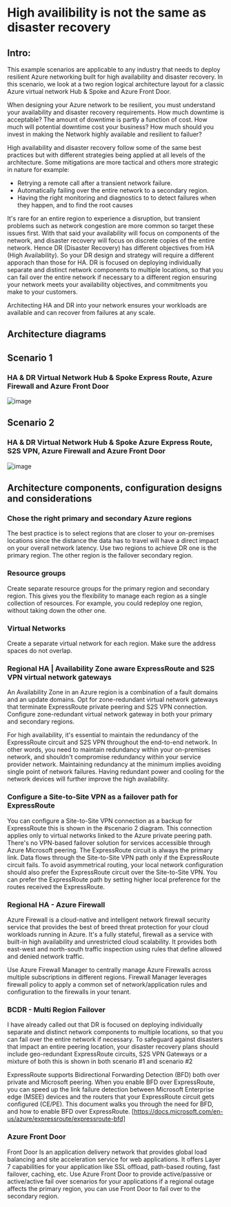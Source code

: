 # High availibility is not the same as disaster recovery

## Intro:

This example scenarios are applicable to any industry that needs to deploy resilient Azure networking built for high availability and disaster recovery. In this scenario, we look at a two region logical architecture layout for a classic Azure virtual network Hub & Spoke and Azure Front Door.

When designing your Azure network to be resilient, you must understand your availability and disaster recovery requirements. How much downtime is acceptable? The amount of downtime is partly a function of cost. How much will potential downtime cost your business? How much should you invest in making the Network highly available and resilient to failuer?

High availability and disaster recovery follow some of the same best practices but with different strategies being applied at all levels of the architecture. Some mitigations are more tactical and others more strategic in nature for example:

- Retrying a remote call after a transient network failure.
- Automatically failing over the entire network to a secondary region.
- Having the right monitoring and diagnostics to to detect failures when they happen, and to find the root causes

It's rare for an entire region to experience a disruption, but transient problems such as network congestion are more common so target these issues first. With that said your availability will focus on components of the network, and disaster recovery will focus on discrete copies of the entire network. Hence DR (Disaster Recovery) has different objectives from HA (High Availability). So your DR design and strategy will require a different apporach than those for HA. DR is focused on deploying individually separate and distinct network components to multiple locations, so that you can fail over the entire network if necessary to a different region ensuring your network meets your availability objectives, and commitments you make to your customers. 

Architecting HA and DR into your network ensures your workloads are available and can recover from failures at any scale. 

## Architecture diagrams

## Scenario 1
### HA & DR Virtual Network Hub & Spoke Express Route, Azure Firewall and Azure Front Door

![image](https://user-images.githubusercontent.com/81341827/183797963-a862c0ee-4533-49d7-aad5-fdb08fbe3461.png)

## Scenario 2
### HA & DR Virtual Network Hub & Spoke Azure Express Route, S2S VPN, Azure Firewall and Azure Front Door

![image](https://user-images.githubusercontent.com/81341827/183798668-7cd4d1f6-8eb1-4f57-a778-8e688f669f30.png)


## Architecture components, configuration designs and considerations

### Chose the right primary and secondary Azure regions

The best practice is to select regions that are closer to your on-premises locations since the distance the data has to travel will have a direct impact on your overall network latency. Use two regions to achieve DR one is the primary region. The other region is the failover secondary region.  

### Resource groups

Create separate resource groups for the primary region and secondary region. This gives you the flexibility to manage each region as a single collection of resources. For example, you could redeploy one region, without taking down the other one.

### Virtual Networks

Create a separate virtual network for each region. Make sure the address spaces do not overlap.

### Regional HA | Availability Zone aware ExpressRoute and S2S VPN virtual network gateways

An Availability Zone in an Azure region is a combination of a fault domains and an update domains. Opt for zone-redundant virtual network gateways that terminate ExpressRoute private peering and S2S VPN connection. Configure zone-redundant virtual network gateway in both your primary and secondary regions.

For high availability, it's essential to maintain the redundancy of the ExpressRoute circuit and S2S VPN throughout the end-to-end network. In other words, you need to maintain redundancy within your on-premises network, and shouldn't compromise redundancy within your service provider network. Maintaining redundancy at the minimum implies avoiding single point of network failures. Having redundant power and cooling for the network devices will further improve the high availability.

### Configure a Site-to-Site VPN as a failover path for ExpressRoute
You can configure a Site-to-Site VPN connection as a backup for ExpressRoute this is shown in the #scenario 2 diagram. This connection applies only to virtual networks linked to the Azure private peering path. There's no VPN-based failover solution for services accessible through Azure Microsoft peering. The ExpressRoute circuit is always the primary link. Data flows through the Site-to-Site VPN path only if the ExpressRoute circuit fails. To avoid asymmetrical routing, your local network configuration should also prefer the ExpressRoute circuit over the Site-to-Site VPN. You can prefer the ExpressRoute path by setting higher local preference for the routes received the ExpressRoute. 

### Regional HA - Azure Firewall

Azure Firewall is a cloud-native and intelligent network firewall security service that provides the best of breed threat protection for your cloud workloads running in Azure. It's a fully stateful, firewall as a service with built-in high availability and unrestricted cloud scalability. It provides both east-west and north-south traffic inspection using rules that define allowed and denied network traffic. 

Use Azure Firewall Manager to centrally manage Azure Firewalls across multiple subscriptions in different regions. Firewall Manager leverages firewall policy to apply a common set of network/application rules and configuration to the firewalls in your tenant. 


### BCDR - Multi Region Failover

I have already called out that DR is focused on deploying individually separate and distinct network components to multiple locations, so that you can fail over the entire network if necessary. To safeguard against disasters that impact an entire peering location, your disaster recovery plans should include geo-redundant ExpressRoute circuits, S2S VPN Gateways or a mixture of both this is shown in both scenario #1 and scenario #2

ExpressRoute supports Bidirectional Forwarding Detection (BFD) both over private and Microsoft peering. When you enable BFD over ExpressRoute, you can speed up the link failure detection between Microsoft Enterprise edge (MSEE) devices and the routers that your ExpressRoute circuit gets configured (CE/PE). This document walks you through the need for BFD, and how to enable BFD over ExpressRoute. [https://docs.microsoft.com/en-us/azure/expressroute/expressroute-bfd]

### Azure Front Door 

Front Door Is an application delivery network that provides global load balancing and site acceleration service for web applications. It offers Layer 7 capabilities for your application like SSL offload, path-based routing, fast failover, caching, etc. Use Azure Front Door to provide active/passive or active/active fail over scenarios for your applications if a regional outage affects the primary region, you can use Front Door to fail over to the secondary region.
